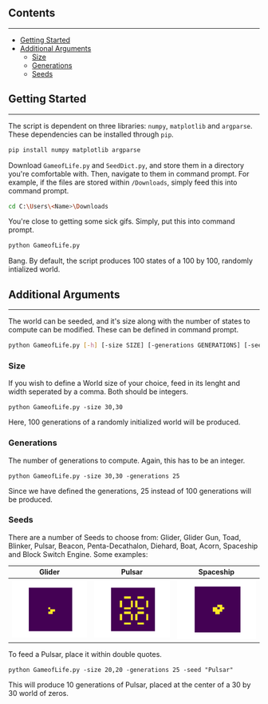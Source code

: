 ## Contents
---
- [Getting Started](#Getting-Started)
- [Additional Arguments](#Additional-Arguments)
  * [Size](#Size)
  * [Generations](#Generations)
  * [Seeds](#Seeds)

## Getting Started
---
The script is dependent on three libraries: `numpy`, `matplotlib` and `argparse`. These dependencies can be installed through `pip`.

```bash
pip install numpy matplotlib argparse
```

Download `GameofLife.py` and `SeedDict.py`, and store them in a directory you're comfortable with. Then, navigate to them in command prompt. For example, if the files are stored within `/Downloads`, simply feed this into command prompt.

```bash
cd C:\Users\<Name>\Downloads
```

You're close to getting some sick gifs. Simply, put this into command prompt.

```bash
python GameofLife.py
```

Bang. By default, the script produces 100 states of a 100 by 100, randomly intialized world.

## Additional Arguments
---
The world can be seeded, and it's size along with the number of states to compute can be modified. These can be defined in command prompt.

```Bash
python GameofLife.py [-h] [-size SIZE] [-generations GENERATIONS] [-seed SEED]
```

### Size
If you wish to define a World size of your choice, feed in its lenght and width seperated by a comma. Both should be integers.

```
python GameofLife.py -size 30,30
```

Here, 100 generations of a randomly initialized world will be produced.

### Generations
The number of generations to compute. Again, this has to be an integer.

```
python GameofLife.py -size 30,30 -generations 25
```

Since we have defined the generations, 25 instead of 100 generations will be produced.

### Seeds
There are a number of Seeds to choose from: Glider, Glider Gun, Toad, Blinker, Pulsar, Beacon, Penta-Decathalon, Diehard, Boat, Acorn, Spaceship and Block Switch Engine. Some examples:

<center>
 
|Glider             |Pulsar              |Spaceship             |
:------------------:|:------------------:|:---------------------:
![](Gifs/Glider.gif)|![](Gifs/Pulsar.gif)|![](Gifs/Spaceship.gif)

</center>

To feed a Pulsar, place it within double quotes.

```
python GameofLife.py -size 20,20 -generations 25 -seed "Pulsar"
```

This will produce 10 generations of Pulsar, placed at the center of a 30 by 30 world of zeros.

